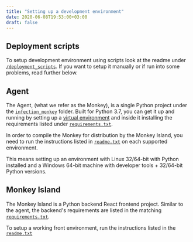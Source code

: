 ```yaml
---
title: "Setting up a development environment"
date: 2020-06-08T19:53:00+03:00
draft: false
---
```


## Deployment scripts

To setup development environment using scripts look at the readme under [`/deployment_scripts`](https://github.com/guardicore/monkey/blob/develop/deployment_scripts). If you want to setup it manually or if run into some problems, read further below.

## Agent

The Agent, (what we refer as the Monkey), is a single Python project under the [`infection_monkey`](https://github.com/guardicore/monkey/blob/master/monkey/infection_monkey) folder. Built for Python 3.7, you can get it up and running by setting up a [virtual environment](https://docs.python-guide.org/dev/virtualenvs/) and inside it installing the requirements listed under [`requirements.txt`](https://github.com/guardicore/monkey/blob/master/monkey/infection_monkey/requirements.txt).

In order to compile the Monkey for distribution by the Monkey Island, you need to run the instructions listed in [`readme.txt`](https://github.com/guardicore/monkey/blob/master/monkey/infection_monkey/readme.txt) on each supported environment.

This means setting up an environment with Linux 32/64-bit with Python installed and a Windows 64-bit machine with developer tools + 32/64-bit Python versions.

## Monkey Island

The Monkey Island is a Python backend React frontend project. Similar to the agent, the backend's requirements are listed in the matching [`requirements.txt`](https://github.com/guardicore/monkey/blob/master/monkey/monkey_island/requirements.txt).

To setup a working front environment, run the instructions listed in the [`readme.txt`](https://github.com/guardicore/monkey/blob/master/monkey/monkey_island/readme.txt)
